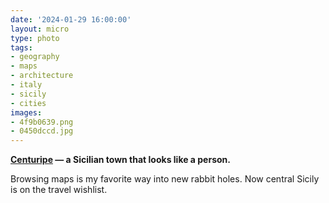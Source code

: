 ```yaml
---
date: '2024-01-29 16:00:00'
layout: micro
type: photo
tags:
- geography
- maps
- architecture
- italy
- sicily
- cities
images:
- 4f9b0639.png
- 0450dccd.jpg
---
```


**[Centuripe](https://en.wikipedia.org/wiki/Centuripe) — a Sicilian town that looks like a person.**

Browsing maps is my favorite way into new rabbit holes. Now central Sicily is on the travel wishlist.
